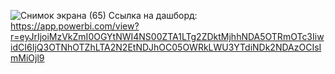 ![Снимок экрана (65)](https://github.com/Wzick/Pet/assets/106594111/3fe4ffed-4092-4d78-b677-da86e404c674)
Ссылка на дашборд: 
https://app.powerbi.com/view?r=eyJrIjoiMzVkZmI0OGYtNWI4NS00ZTA1LTg2ZDktMjhhNDA5OTRmOTc3IiwidCI6IjQ3OTNhOTZhLTA2N2EtNDJhOC05OWRkLWU3YTdiNDk2NDAzOCIsImMiOjl9
